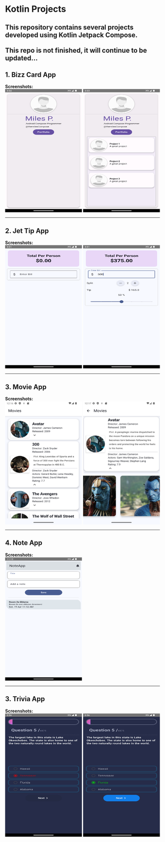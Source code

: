 # Kotlin Projects

This repository contains several projects developed using Kotlin Jetpack Compose.
<br><br>
**This repo is not finished, it will continue to be updated...**
---

## 1. Bizz Card App

**Screenshots:**  
 <img src="screenshots/bizzcard/1.png" width="250" height="400">  <img src="screenshots/bizzcard/2.png" width="250" height="400"> 


---

## 2. Jet Tip App

**Screenshots:**  
 <img src="screenshots/jettip/1.png" width="250" height="400">  <img src="screenshots/jettip/2.png" width="250" height="400"> 


---

## 3. Movie App

**Screenshots:**  
 <img src="screenshots/movie/1.png" width="250" height="400">  <img src="screenshots/movie/2.png" width="250" height="400"> 


---

## 4. Note App
**Screenshots:**  
 <img src="screenshots/note/1.png" width="250" height="400">  


 ---
 
 ## 3. Trivia App

**Screenshots:**  
 <img src="screenshots/trivia/1.png" width="250" height="400">  <img src="screenshots/trivia/2.png" width="250" height="400"> 

